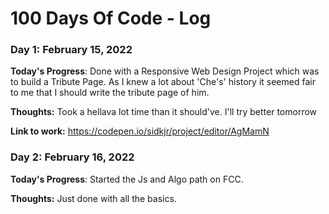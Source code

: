 # 100 Days Of Code - Log

### Day 1: February 15, 2022

**Today's Progress**: Done with a Responsive Web Design Project which was to build a Tribute Page. As I knew a lot about 'Che's' history it seemed fair to me that I should write the tribute page of him.

**Thoughts:** Took a hellava lot time than it should've. I'll try better tomorrow

**Link to work:** https://codepen.io/sidkjr/project/editor/AgMamN

### Day 2: February 16, 2022

**Today's Progress**: Started the Js and Algo path on FCC.

**Thoughts:** Just done with all the basics.
